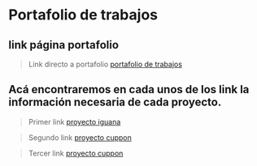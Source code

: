 # Portafolio de trabajos

## link página portafolio
> Link directo a portafolio
<a href="https://gonzalogd.github.io/Portafolio_Gonzalo_Demetrio/" target="_blank">portafolio de trabajos</a>

## Acá encontraremos en cada unos de los link la información necesaria de cada proyecto.
> Primer link 
<a href="https://github.com/gonzalogd/Proyecto_posicionamiento" target="_blank">proyecto iguana</a>

> Segundo link 
<a href="https://github.com/gonzalogd/ultimo_cuppon" target="_blank">proyecto cuppon</a>

> Tercer link 
<a href="https://github.com/gonzalogd/Proyecto_posicionamiento" target="_blank">proyecto cuppon</a>